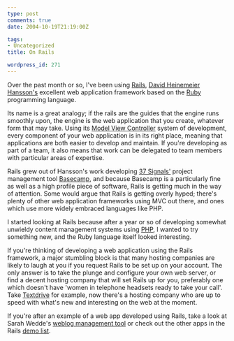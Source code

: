 ```yaml
---
type: post
comments: true
date: 2004-10-19T21:19:00Z

tags:
- Uncategorized
title: On Rails

wordpress_id: 271
---
```


Over the past month or so, I've been using [Rails](http://www.rubyonrails.org), [David Heinemeier Hansson's](http://www.loudthinking.com/) excellent web application framework based on the [Ruby](http://en.wikipedia.org/wiki/Ruby_programming_language) programming language.



	

Its name is a great analogy; if the rails are the guides that the engine runs smoothly upon, the engine is the web application that you create, whatever form that may take. Using its [Model View Controller](http://en.wikipedia.org/wiki/Model_view_controller) system of development, every component of your web application is in its right place, meaning that applications are both easier to develop and maintain. If you're developing as part of a team, it also means that work can be delegated to team members with particular areas of expertise.   



	

Rails grew out of Hansson's work developing [37 Signals'](http://www.37signals.com) project management tool [Basecamp](http://www.basecamphq.com), and because Basecamp is a particularly fine as well as a high profile piece of software, Rails is getting much in the way of attention. Some would argue that Rails is getting overly hyped; there's plenty of other web application frameworks using MVC out there, and ones which use more widely embraced languages like PHP. 



	

I started looking at Rails because after a year or so of developing somewhat unwieldy content management systems using [PHP](http://www.php.net), I wanted to try something new, and the Ruby language itself looked interesting. 



	

If you're thinking of developing a web application using the Rails framework, a major stumbling block is that many hosting companies are likely to laugh at you if you request Rails to be set up on your account. The only answer is to take the plunge and configure your own web server, or find a decent hosting company that will set Rails up for you, preferably one which doesn't have 'women in telephone headsets ready to take your call'. Take [Textdrive](http://www.textdrive.com) for example, now there's a hosting company who are up to speed with what's new and interesting on the web at the moment. 



	

If you're after an example of a web app developed using Rails, take a look at Sarah Wedde's [weblog management tool](http://www.onebefore.org/posts/show/174) or check out the other apps in the Rails [demo list](http://rubyonrails.org/show/DemoApps).
